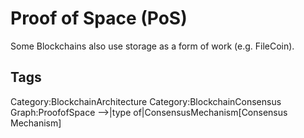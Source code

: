 # Proof of Space (PoS)

Some Blockchains also use storage as a form of work (e.g. FileCoin).

## Tags

Category:BlockchainArchitecture
Category:BlockchainConsensus
Graph:ProofofSpace -->|type of|ConsensusMechanism[Consensus Mechanism]
